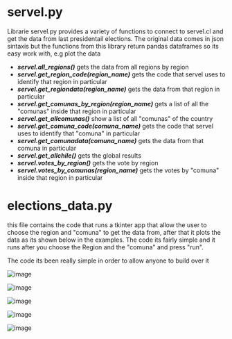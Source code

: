 # servel.py

Librarie servel.py provides a variety of functions to connect to servel.cl and get the data from last presidentail elections.
The original data comes in json sintaxis but the functions from this library return pandas dataframes so its easy work with, e.g plot the data

* ***servel.all_regions()*** gets the data from all regions by region
* ***servel.get_region_code(region_name)*** gets the code that servel uses to identify that region in particular
* ***servel.get_regiondata(region_name)*** gets the data from that region in particular
* ***servel.get_comunas_by_region(region_name)*** gets a list of all the "comunas" inside that region in particular
* ***servel.get_allcomunas()*** show a list of all "comunas" of the country
* ***servel.get_comuna_code(comuna_name)*** gets the code that servel uses to identify that "comuna" in particular
* ***servel.get_comunadata(comuna_name)*** gets the data from that comuna in particular
* ***servel.get_allchile()*** gets the global results
* ***servel.votes_by_region()*** gets the vote by region
* ***servel.votes_by_comunas(region_name)*** gets the votes by "comuna" inside that region in particular

# elections_data.py

this file contains the code that runs a tkinter app that allow the user to choose the region and "comuna" to get the data from, after that it plots the data as its shown below in the examples. The code its fairly simple and it runs after you choose the Region and the "comuna" and press "run".

The code its been really simple in order to allow anyone to build over it 

![image](https://user-images.githubusercontent.com/81306499/144476047-de390448-b1da-4b08-a7f4-8a27fe45bf17.png)

![image](https://user-images.githubusercontent.com/81306499/144476188-9baced06-02ed-469d-a971-1e1b9fc3febb.png)

![image](https://user-images.githubusercontent.com/81306499/144476338-c7aaf7e8-5111-449d-9ffb-5974e955694b.png)

![image](https://user-images.githubusercontent.com/81306499/144476455-68719ec5-d0a5-41d9-929f-e7f82f852790.png)

![image](https://user-images.githubusercontent.com/81306499/144476511-2e166be0-f242-4166-887f-12357ce34937.png)
